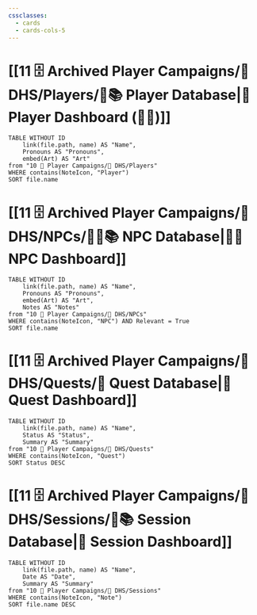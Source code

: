 ```yaml
---
cssclasses:
  - cards
  - cards-cols-5
---
```


# [[11 🗄️ Archived Player Campaigns/🦌 DHS/Players/🧙📚 Player Database|🧙 Player Dashboard (🍅🍅)]]
```dataview
TABLE WITHOUT ID 
	link(file.path, name) AS "Name", 
	Pronouns AS "Pronouns",
	embed(Art) AS "Art"
from "10 🧙 Player Campaigns/🦌 DHS/Players"
WHERE contains(NoteIcon, "Player")
SORT file.name
```

# [[11 🗄️ Archived Player Campaigns/🦌 DHS/NPCs/👨‍🌾📚 NPC Database|👨‍🌾 NPC Dashboard]]
```dataview
TABLE WITHOUT ID 
	link(file.path, name) AS "Name", 
	Pronouns AS "Pronouns",
	embed(Art) AS "Art",
	Notes AS "Notes"
from "10 🧙 Player Campaigns/🦌 DHS/NPCs"
WHERE contains(NoteIcon, "NPC") AND Relevant = True
SORT file.name
```

# [[11 🗄️ Archived Player Campaigns/🦌 DHS/Quests/🎯 Quest Database|🎯 Quest Dashboard]]
```dataview
TABLE WITHOUT ID 
	link(file.path, name) AS "Name",
	Status AS "Status",
	Summary AS "Summary"
from "10 🧙 Player Campaigns/🦌 DHS/Quests"
WHERE contains(NoteIcon, "Quest")
SORT Status DESC
```

# [[11 🗄️ Archived Player Campaigns/🦌 DHS/Sessions/🧻📚 Session Database|🧻 Session Dashboard]]
```dataview
TABLE WITHOUT ID 
	link(file.path, name) AS "Name", 
	Date AS "Date",
	Summary AS "Summary"
from "10 🧙 Player Campaigns/🦌 DHS/Sessions"
WHERE contains(NoteIcon, "Note")
SORT file.name DESC
```
